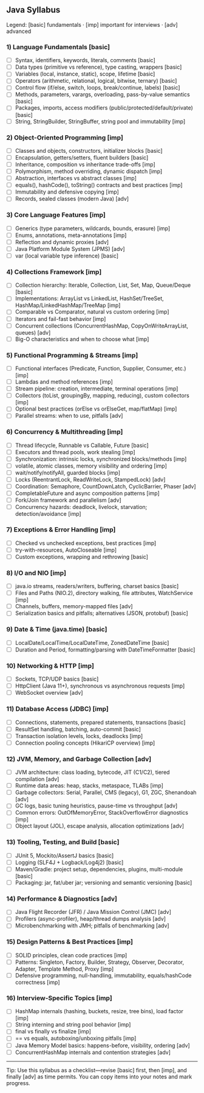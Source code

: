 ## Java Syllabus

Legend: [basic] fundamentals · [imp] important for interviews · [adv] advanced

### 1) Language Fundamentals [basic]
- [ ] Syntax, identifiers, keywords, literals, comments [basic]
- [ ] Data types (primitive vs reference), type casting, wrappers [basic]
- [ ] Variables (local, instance, static), scope, lifetime [basic]
- [ ] Operators (arithmetic, relational, logical, bitwise, ternary) [basic]
- [ ] Control flow (if/else, switch, loops, break/continue, labels) [basic]
- [ ] Methods, parameters, varargs, overloading, pass-by-value semantics [basic]
- [ ] Packages, imports, access modifiers (public/protected/default/private) [basic]
- [ ] String, StringBuilder, StringBuffer, string pool and immutability [imp]

### 2) Object-Oriented Programming [imp]
- [ ] Classes and objects, constructors, initializer blocks [basic]
- [ ] Encapsulation, getters/setters, fluent builders [basic]
- [ ] Inheritance, composition vs inheritance trade-offs [imp]
- [ ] Polymorphism, method overriding, dynamic dispatch [imp]
- [ ] Abstraction, interfaces vs abstract classes [imp]
- [ ] equals(), hashCode(), toString() contracts and best practices [imp]
- [ ] Immutability and defensive copying [imp]
- [ ] Records, sealed classes (modern Java) [adv]

### 3) Core Language Features [imp]
- [ ] Generics (type parameters, wildcards, bounds, erasure) [imp]
- [ ] Enums, annotations, meta-annotations [imp]
- [ ] Reflection and dynamic proxies [adv]
- [ ] Java Platform Module System (JPMS) [adv]
- [ ] var (local variable type inference) [basic]

### 4) Collections Framework [imp]
- [ ] Collection hierarchy: Iterable, Collection, List, Set, Map, Queue/Deque [basic]
- [ ] Implementations: ArrayList vs LinkedList, HashSet/TreeSet, HashMap/LinkedHashMap/TreeMap [imp]
- [ ] Comparable vs Comparator, natural vs custom ordering [imp]
- [ ] Iterators and fail-fast behavior [imp]
- [ ] Concurrent collections (ConcurrentHashMap, CopyOnWriteArrayList, queues) [adv]
- [ ] Big-O characteristics and when to choose what [imp]

### 5) Functional Programming & Streams [imp]
- [ ] Functional interfaces (Predicate, Function, Supplier, Consumer, etc.) [imp]
- [ ] Lambdas and method references [imp]
- [ ] Stream pipeline: creation, intermediate, terminal operations [imp]
- [ ] Collectors (toList, groupingBy, mapping, reducing), custom collectors [imp]
- [ ] Optional best practices (orElse vs orElseGet, map/flatMap) [imp]
- [ ] Parallel streams: when to use, pitfalls [adv]

### 6) Concurrency & Multithreading [imp]
- [ ] Thread lifecycle, Runnable vs Callable, Future [basic]
- [ ] Executors and thread pools, work stealing [imp]
- [ ] Synchronization: intrinsic locks, synchronized blocks/methods [imp]
- [ ] volatile, atomic classes, memory visibility and ordering [imp]
- [ ] wait/notify/notifyAll, guarded blocks [imp]
- [ ] Locks (ReentrantLock, ReadWriteLock, StampedLock) [adv]
- [ ] Coordination: Semaphore, CountDownLatch, CyclicBarrier, Phaser [adv]
- [ ] CompletableFuture and async composition patterns [imp]
- [ ] Fork/Join framework and parallelism [adv]
- [ ] Concurrency hazards: deadlock, livelock, starvation; detection/avoidance [imp]

### 7) Exceptions & Error Handling [imp]
- [ ] Checked vs unchecked exceptions, best practices [imp]
- [ ] try-with-resources, AutoCloseable [imp]
- [ ] Custom exceptions, wrapping and rethrowing [basic]

### 8) I/O and NIO [imp]
- [ ] java.io streams, readers/writers, buffering, charset basics [basic]
- [ ] Files and Paths (NIO.2), directory walking, file attributes, WatchService [imp]
- [ ] Channels, buffers, memory-mapped files [adv]
- [ ] Serialization basics and pitfalls; alternatives (JSON, protobuf) [basic]

### 9) Date & Time (java.time) [basic]
- [ ] LocalDate/LocalTime/LocalDateTime, ZonedDateTime [basic]
- [ ] Duration and Period, formatting/parsing with DateTimeFormatter [basic]

### 10) Networking & HTTP [imp]
- [ ] Sockets, TCP/UDP basics [basic]
- [ ] HttpClient (Java 11+), synchronous vs asynchronous requests [imp]
- [ ] WebSocket overview [adv]

### 11) Database Access (JDBC) [imp]
- [ ] Connections, statements, prepared statements, transactions [basic]
- [ ] ResultSet handling, batching, auto-commit [basic]
- [ ] Transaction isolation levels, locks, deadlocks [imp]
- [ ] Connection pooling concepts (HikariCP overview) [imp]

### 12) JVM, Memory, and Garbage Collection [adv]
- [ ] JVM architecture: class loading, bytecode, JIT (C1/C2), tiered compilation [adv]
- [ ] Runtime data areas: heap, stacks, metaspace, TLABs [imp]
- [ ] Garbage collectors: Serial, Parallel, CMS (legacy), G1, ZGC, Shenandoah [adv]
- [ ] GC logs, basic tuning heuristics, pause-time vs throughput [adv]
- [ ] Common errors: OutOfMemoryError, StackOverflowError diagnostics [imp]
- [ ] Object layout (JOL), escape analysis, allocation optimizations [adv]

### 13) Tooling, Testing, and Build [basic]
- [ ] JUnit 5, Mockito/AssertJ basics [basic]
- [ ] Logging (SLF4J + Logback/Log4j2) [basic]
- [ ] Maven/Gradle: project setup, dependencies, plugins, multi-module [basic]
- [ ] Packaging: jar, fat/uber jar; versioning and semantic versioning [basic]

### 14) Performance & Diagnostics [adv]
- [ ] Java Flight Recorder (JFR) / Java Mission Control (JMC) [adv]
- [ ] Profilers (async-profiler), heap/thread dumps analysis [adv]
- [ ] Microbenchmarking with JMH; pitfalls of benchmarking [adv]

### 15) Design Patterns & Best Practices [imp]
- [ ] SOLID principles, clean code practices [imp]
- [ ] Patterns: Singleton, Factory, Builder, Strategy, Observer, Decorator, Adapter, Template Method, Proxy [imp]
- [ ] Defensive programming, null-handling, immutability, equals/hashCode correctness [imp]

### 16) Interview-Specific Topics [imp]
- [ ] HashMap internals (hashing, buckets, resize, tree bins), load factor [imp]
- [ ] String interning and string pool behavior [imp]
- [ ] final vs finally vs finalize [imp]
- [ ] == vs equals, autoboxing/unboxing pitfalls [imp]
- [ ] Java Memory Model basics: happens-before, visibility, ordering [adv]
- [ ] ConcurrentHashMap internals and contention strategies [adv]

---

Tip: Use this syllabus as a checklist—revise [basic] first, then [imp], and finally [adv] as time permits. You can copy items into your notes and mark progress.